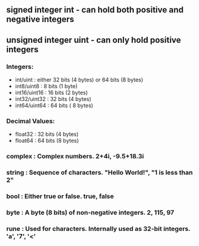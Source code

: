 ## signed integer int - can hold both positive and negative integers
## unsigned integer uint - can only hold positive integers

### Integers:
- int/uint : either 32 bits (4 bytes) or 64 bits (8 bytes)
- int8/uint8 : 8 bits (1 byte)
- int16/uint16 : 16 bits (2 bytes)
- int32/uint32 : 32 bits (4 bytes)
- int64/uint64 : 64 bits ( 8 bytes)

### Decimal Values:
- float32	: 32 bits (4 bytes)
- float64	: 64 bits (8 bytes)

### complex	: Complex numbers. 	2+4i, -9.5+18.3i

### string	: Sequence of characters.	"Hello World!", "1 is less than 2"

### bool	: Either true or false.	 true, false

### byte	: A byte (8 bits) of non-negative integers.	 2, 115, 97

### rune	: Used for characters. Internally used as 32-bit integers.	 'a', '7', '<'